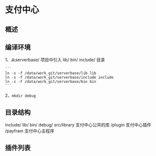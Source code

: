 # 支付中心

## 概述

## 编译环境
1、从serverbase/ 项目中引入 lib/ bin/ include/ 目录

    ```
    ln -s -f /data/work_git/serverbase/lib lib
    ln -s -f /data/work_git/serverbase/include include
    ln -s -f /data/work_git/serverbase/bin bin
    ```

2、```mkdir debug```


## 目录结构
<p>
include/
lib/
bin/
debug/
src/library     支付中心公共的库
   /plugin      支付中心插件
   /payfram     支付中心主程序
</p>

## 插件列表

